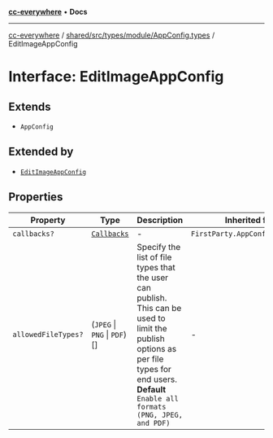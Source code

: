 [**cc-everywhere**](../../../../../../index.md) • **Docs**

***

[cc-everywhere](../../../../../../index.md) / [shared/src/types/module/AppConfig.types](../index.md) / EditImageAppConfig

# Interface: EditImageAppConfig

## Extends

- `AppConfig`

## Extended by

- [`EditImageAppConfig`](../../../1p/module/AppConfig.types/interfaces/EditImageAppConfig.md)

## Properties

| Property | Type | Description | Inherited from |
| ------ | ------ | ------ | ------ |
| `callbacks?` | [`Callbacks`](../../../Callbacks.types/interfaces/Callbacks.md) | - | `FirstParty.AppConfig.callbacks` |
| `allowedFileTypes?` | (`JPEG` \| `PNG` \| `PDF`)[] | Specify the list of file types that the user can publish. This can be used to limit the publish options as per file types for end users. **Default** `Enable all formats (PNG, JPEG, and PDF)` | - |
